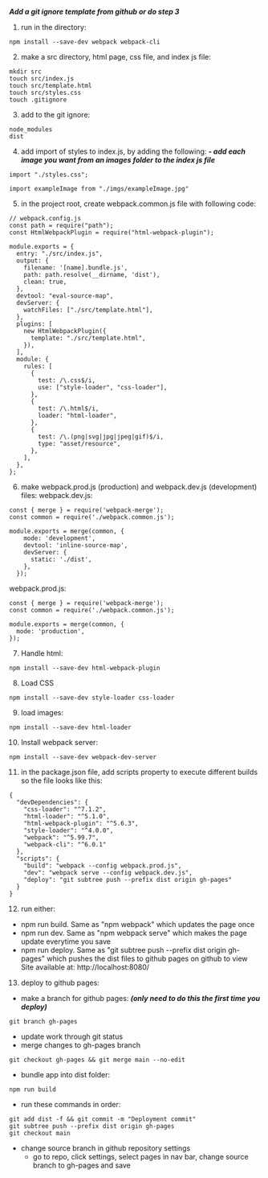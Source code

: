 ***Add a git ignore template from github or do step 3***

1) run in the directory:
```
npm install --save-dev webpack webpack-cli
```

2) make a src directory, html page, css file, and index js file:
```
mkdir src
touch src/index.js
touch src/template.html
touch src/styles.css
touch .gitignore
```

3) add to the git ignore:
```
node_modules
dist
```

4) add import of styles to index.js, by adding the following:
***- add each image you want from an images folder to the index js file***
```
import "./styles.css";

import exampleImage from "./imgs/exampleImage.jpg"
```

5) in the project root, create webpack.common.js file with following code:
```
// webpack.config.js
const path = require("path");
const HtmlWebpackPlugin = require("html-webpack-plugin");

module.exports = {
  entry: "./src/index.js",
  output: {
    filename: '[name].bundle.js',
    path: path.resolve(__dirname, 'dist'),
    clean: true,
  },
  devtool: "eval-source-map",
  devServer: {
    watchFiles: ["./src/template.html"],
  },
  plugins: [
    new HtmlWebpackPlugin({
      template: "./src/template.html",
    }),
  ],
  module: {
    rules: [
      {
        test: /\.css$/i,
        use: ["style-loader", "css-loader"],
      },
      {
        test: /\.html$/i,
        loader: "html-loader",
      },
      {
        test: /\.(png|svg|jpg|jpeg|gif)$/i,
        type: "asset/resource",
      },
    ],
  },
};
```

6) make webpack.prod.js (production) and webpack.dev.js (development) files:
webpack.dev.js:
```
const { merge } = require('webpack-merge');
const common = require('./webpack.common.js');

module.exports = merge(common, {
    mode: 'development',
    devtool: 'inline-source-map',
    devServer: {
      static: './dist',
    },
  });
```
webpack.prod.js:
```
const { merge } = require('webpack-merge');
const common = require('./webpack.common.js');

module.exports = merge(common, {
  mode: 'production',
});
```

7) Handle html:
```
npm install --save-dev html-webpack-plugin
```

8) Load CSS
```
npm install --save-dev style-loader css-loader
```

9) load images:
```
npm install --save-dev html-loader
```

10) Install webpack server:
```
npm install --save-dev webpack-dev-server
```

11) in the package.json file, add scripts property to execute different builds so the file looks like this:
```
{
  "devDependencies": {
    "css-loader": "^7.1.2",
    "html-loader": "^5.1.0",
    "html-webpack-plugin": "^5.6.3",
    "style-loader": "^4.0.0",
    "webpack": "^5.99.7",
    "webpack-cli": "^6.0.1"
  },
  "scripts": {
    "build": "webpack --config webpack.prod.js",
    "dev": "webpack serve --config webpack.dev.js",
    "deploy": "git subtree push --prefix dist origin gh-pages"
  }
}
```

12) run either:
- npm run build. Same as "npm webpack" which updates the page once
- npm run dev. Same as "npm webpack serve" which makes the page update everytime you save
- npm run deploy. Same as "git subtree push --prefix dist origin gh-pages" which pushes the dist files to github pages on github to view
Site available at: http://localhost:8080/

13) deploy to github pages:
- make a branch for github pages: ***(only need to do this the first time you deploy)***
```
git branch gh-pages
```
- update work through git status
- merge changes to gh-pages branch
```
git checkout gh-pages && git merge main --no-edit
```
- bundle app into dist folder:
```
npm run build
```
- run these commands in order:
```
git add dist -f && git commit -m "Deployment commit"
git subtree push --prefix dist origin gh-pages
git checkout main
```
- change source branch in github repository settings
    - go to repo, click settings, select pages in nav bar, change source branch to gh-pages and save